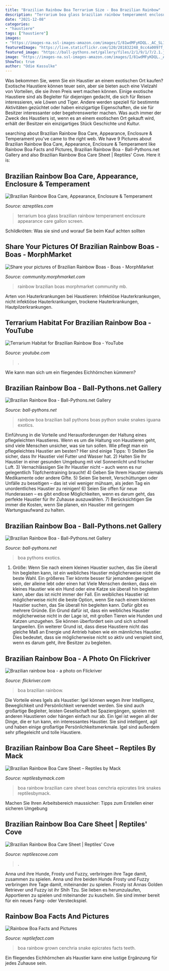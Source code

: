 ```yaml
---
title: "Brazilian Rainbow Boa Terrarium Size - Boa Brazilian Rainbow"
description: "Terrarium boa glass brazilian rainbow temperament enclosure appearance care gallon screen"
date: "2021-12-08"
categories:
- "haustiere"
tags: ["haustiere"]
images:
- "https://images-na.ssl-images-amazon.com/images/I/81wdMFyKDQL._AC_SL1500_.jpg"
featuredImage: "https://live.staticflickr.com/120/281832248_8cc4a0097f_b.jpg"
featured_image: "https://ball-pythons.net/gallery/files/2/1/9/1/7/2.1.jpg"
image: "https://images-na.ssl-images-amazon.com/images/I/81wdMFyKDQL._AC_SL1500_.jpg"
ShowToc: true
author: "Odie Kassulke"
---
```



Was bekommen Sie, wenn Sie ein Haustier an einem exotischen Ort kaufen?
Exotische Haustiere können teuer sein, aber sie bieten auch eine Vielzahl von Vorteilen, die sie ihren Preis wert machen können. Einige exotische Haustiere sind als Begleiter für diejenigen gedacht, die sich für Reisen interessieren, wie Löwen und Tiger. Andere werden speziell für bestimmte Aktivitäten gezüchtet oder haben einzigartige Eigenschaften, die sie für Besitzer interessanter oder begehrenswerter machen. Was auch immer der Zweck des Haustiers ist, wenn es an einem exotischen Ort gekauft wird, erhält der Besitzer ein einzigartiges Stück Geschichte und Kultur.

	

		
searching about Brazilian Rainbow Boa Care, Appearance, Enclosure &amp; Temperament you've came to the right web. We have 9 Pictures about Brazilian Rainbow Boa Care, Appearance, Enclosure &amp; Temperament like Rainbow Boa Facts and Pictures, Brazilian Rainbow Boa - Ball-Pythons.net Gallery and also Brazilian Rainbow Boa Care Sheet | Reptiles&#039; Cove. Here it is:
		
    
## Brazilian Rainbow Boa Care, Appearance, Enclosure &amp; Temperament

<img loading=lazy src="https://images-na.ssl-images-amazon.com/images/I/81wdMFyKDQL._AC_SL1500_.jpg" onerror="this.onerror=null;this.src='https://tse4.mm.bing.net/th?id=OIP.HdGL-qVpUs-wxi3bcQkvDgHaEV&amp;pid=15.1';" alt="Brazilian Rainbow Boa Care, Appearance, Enclosure &amp; Temperament">

_Source: azreptiles.com_

>terrarium boa glass brazilian rainbow temperament enclosure appearance care gallon screen. 

	

Schildkröten: Was sie sind und worauf Sie beim Kauf achten sollten

    
## Share Your Pictures Of Brazilian Rainbow Boas - Boas - MorphMarket

<img loading=lazy src="https://community.morphmarket.com/uploads/db1442/original/1X/516a7abce10178939a6280a42183b43a9aa8fb9d.jpeg" onerror="this.onerror=null;this.src='https://tse3.mm.bing.net/th?id=OIP.QuZtotHXKg5lxfmSoTDftgHaJ4&amp;pid=15.1';" alt="Share your pictures of Brazilian Rainbow Boas - Boas - MorphMarket">

_Source: community.morphmarket.com_

>rainbow brazilian boas morphmarket community mb. 

	

Arten von Hauterkrankungen bei Haustieren: Infektiöse Hauterkrankungen, nicht infektiöse Hauterkrankungen, trockene Hauterkrankungen, Hautpilzerkrankungen.

    
## Terrarium Habitat For Brazilian Rainbow Boa - YouTube

<img loading=lazy src="https://i.ytimg.com/vi/sqpU5kt2OH8/maxresdefault.jpg" onerror="this.onerror=null;this.src='https://tse3.mm.bing.net/th?id=OIP.fzsCFmcEJK8hSBD6tUnk_wHaEK&amp;pid=15.1';" alt="Terrarium Habitat for Brazilian Rainbow Boa - YouTube">

_Source: youtube.com_

>. 

	

Wie kann man sich um ein fliegendes Eichhörnchen kümmern?

    
## Brazilian Rainbow Boa - Ball-Pythons.net Gallery

<img loading=lazy src="http://ball-pythons.net/gallery/files/2/1/9/1/7/100_1103.jpg" onerror="this.onerror=null;this.src='https://tse1.mm.bing.net/th?id=OIP.uS4bkAcbMK9B2jMd2YMnxgHaEw&amp;pid=15.1';" alt="Brazilian Rainbow Boa - Ball-Pythons.net Gallery">

_Source: ball-pythons.net_

>rainbow boa brazilian ball pythons boas python snake snakes iguana exotics. 

	

Einführung in die Vorteile und Herausforderungen der Haltung eines pflegeleichten Haustieres.
Wenn es um die Haltung von Haustieren geht, sind viele Menschen unsicher, was sie tun sollen. Wie pflegt man ein pflegeleichtes Haustier am besten? Hier sind einige Tipps: 1) Stellen Sie sicher, dass Ihr Haustier viel Futter und Wasser hat. 2) Halten Sie Ihr Haustier in einer gesunden Umgebung mit viel Sonnenlicht und frischer Luft. 3) Vernachlässigen Sie Ihr Haustier nicht – auch wenn es nur gelegentlich Töpfchentraining braucht! 4) Geben Sie Ihrem Haustier niemals Medikamente oder andere Gifte. 5) Seien Sie bereit, Verschüttungen oder Unfälle zu beseitigen – das ist viel weniger mühsam, als jeden Tag ein unordentliches Haustier zu reinigen! 6) Seien Sie offen für neue Hunderassen – es gibt endlose Möglichkeiten, wenn es darum geht, das perfekte Haustier für Ihr Zuhause auszuwählen. 7) Berücksichtigen Sie immer die Kosten, wenn Sie planen, ein Haustier mit geringem Wartungsaufwand zu halten.

    
## Brazilian Rainbow Boa - Ball-Pythons.net Gallery

<img loading=lazy src="https://ball-pythons.net/gallery/files/2/1/9/1/7/2.1.jpg" onerror="this.onerror=null;this.src='https://tse4.mm.bing.net/th?id=OIP.M-A7Bd27VnMFt3LviFwpqQHaEt&amp;pid=15.1';" alt="Brazilian Rainbow Boa - Ball-Pythons.net Gallery">

_Source: ball-pythons.net_

>boa pythons exotics. 

	

1. Größe: Wenn Sie nach einem kleinen Haustier suchen, das Sie überall hin begleiten kann, ist ein weibliches Haustier möglicherweise nicht die beste Wahl. Ein größeres Tier könnte besser für jemanden geeignet sein, der alleine lebt oder einen hat
Viele Menschen denken, dass ein kleines Haustier wie ein Hund oder eine Katze sie überall hin begleiten kann, aber das ist nicht immer der Fall. Ein weibliches Haustier ist möglicherweise nicht die beste Option, wenn Sie nach einem kleinen Haustier suchen, das Sie überall hin begleiten kann. Dafür gibt es mehrere Gründe. Ein Grund dafür ist, dass ein weibliches Haustier möglicherweise nicht in der Lage ist, mit großen Tieren wie Hunden und Katzen umzugehen. Sie können überfordert sein und sich schnell langweilen. Ein weiterer Grund ist, dass diese Haustiere nicht das gleiche Maß an Energie und Antrieb haben wie ein männliches Haustier. Dies bedeutet, dass sie möglicherweise nicht so aktiv und verspielt sind, wenn es darum geht, ihre Besitzer zu begleiten.

    
## Brazilian Rainbow Boa - A Photo On Flickriver

<img loading=lazy src="https://live.staticflickr.com/120/281832248_8cc4a0097f_b.jpg" onerror="this.onerror=null;this.src='https://tse2.mm.bing.net/th?id=OIP.i0Tp0h1w3rcAvBDtH10FiQHaFj&amp;pid=15.1';" alt="Brazilian rainbow boa - a photo on Flickriver">

_Source: flickriver.com_

>boa brazilian rainbow. 

	

Die Vorteile eines Igels als Haustier: Igel können wegen ihrer Intelligenz, Beweglichkeit und Persönlichkeit verwendet werden. Sie sind auch großartige Begleiter, leisten Gesellschaft bei Spaziergängen, spielen mit anderen Haustieren oder hängen einfach nur ab.
Ein Igel ist wegen all der Dinge, die er tun kann, ein interessantes Haustier. Sie sind intelligent, agil und haben einige großartige Persönlichkeitsmerkmale. Igel sind außerdem sehr pflegeleicht und tolle Haustiere.

    
## Brazilian Rainbow Boa Care Sheet – Reptiles By Mack

<img loading=lazy src="https://reptilesbymack.com/wp-content/uploads/2017/05/BoaBrazilianRainbow6.jpg" onerror="this.onerror=null;this.src='https://tse1.mm.bing.net/th?id=OIP.H8j6YgInFg9L-38k9ad-WwHaE7&amp;pid=15.1';" alt="Brazilian Rainbow Boa Care Sheet – Reptiles by Mack">

_Source: reptilesbymack.com_

>boa rainbow brazilian care sheet boas cenchria epicrates link snakes reptilesbymack. 

	

Machen Sie Ihren Arbeitsbereich maussicher: Tipps zum Erstellen einer sicheren Umgebung

    
## Brazilian Rainbow Boa Care Sheet | Reptiles&#039; Cove

<img loading=lazy src="https://548038.smushcdn.com/1730346/wp-content/uploads/Brazilian-Rainbow-Boa-Life-Span.jpg?size=662x497&amp;lossy=1&amp;strip=0&amp;webp=1" onerror="this.onerror=null;this.src='https://tse1.mm.bing.net/th?id=OIP.jf9O0E2muqKzk-SSZ5fiwgHaFj&amp;pid=15.1';" alt="Brazilian Rainbow Boa Care Sheet | Reptiles&#039; Cove">

_Source: reptilescove.com_

>. 

	

Anna und ihre Hunde, Frosty und Fuzzy, verbringen ihre Tage damit, zusammen zu spielen.
Anna und ihre beiden Hunde Frosty und Fuzzy verbringen ihre Tage damit, miteinander zu spielen. Frosty ist Annas Golden Retriever und Fuzzy ist ihr Shih Tzu. Sie lieben es herumzulaufen, Apportieren zu spielen und miteinander zu kuscheln. Sie sind immer bereit für ein neues Fang- oder Versteckspiel.

    
## Rainbow Boa Facts And Pictures

<img loading=lazy src="https://www.reptilefact.com/wp-content/uploads/2016/09/Rainbow-Boa-Full-Grown.jpg" onerror="this.onerror=null;this.src='https://tse4.mm.bing.net/th?id=OIP.350l3h1XmewRJk4Hqd1PkwHaIK&amp;pid=15.1';" alt="Rainbow Boa Facts and Pictures">

_Source: reptilefact.com_

>boa rainbow grown cenchria snake epicrates facts teeth. 

	

Ein fliegendes Eichhörnchen als Haustier kann eine lustige Ergänzung für jedes Zuhause sein.

